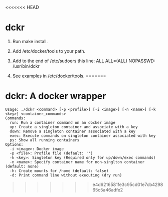 <<<<<<< HEAD
# dckr

1. Run make install.

2. Add /etc/docker/tools to your path.

3. Add to the end of /etc/sudoers this line:
ALL	ALL=(ALL) NOPASSWD: /usr/bin/dckr

4. See examples in /etc/docker/tools.
=======
# dckr: A docker wrapper

```
Usage: ./dckr <command> [-p <profile>] [-i <image>] [-n <name>] [-k <key>] <container_commands>
Commands:
  run: Run a container command on an docker image
  up: Create a singleton container and associate with a key
  down: Remove a singleton container associated with a key
  exec: Execute commands on singleton container associated with key
  ps: Show all running containers
Options:
  -i <image>: Docker image
  -p <file>: Profile file (default: '')
  -k <key>: Singleton key (Required only for up/down/exec commands)
  -n <name>: Specify container name for non-singlton container (default: none)
  -h: Create mounts for /home (default: false)
  -d: Print command line without executing (dry run)
  ```
>>>>>>> e4d6216581fe3c95cd01e7cb429865c5a46adfe2
